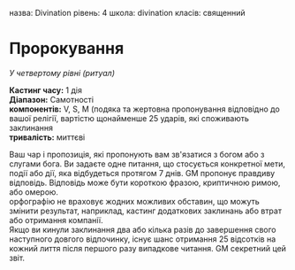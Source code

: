 назва: Divination рівень: 4 школа: divination класів: священний

# Пророкування
_У четвертому рівні (ритуал)_

**Кастинг часу:** 1 дія    
**Діапазон:** Самотності    
**компонентів:** V, S, М (подяка та жертовна пропонування відповідно до вашої релігії, вартістю щонайменше 25 ударів, які споживають заклинання    
**тривалість:** миттєві

Ваш чар і пропозиція, які пропонують вам зв'язатися з богом або з слугами бога. Ви задаєте одне питання, що стосується конкретної мети, події або дії, яка відбудеться протягом 7 днів. GM пропонує правдиву відповідь. Відповідь може бути короткою фразою, криптичною римою, або омерою.    
орфографію не враховує жодних можливих обставин, що можуть змінити результат, наприклад, кастинг додаткових заклинань або втрат або отримання компанії.    
Якщо ви кинули заклинання два або кілька разів до завершення свого наступного довгого відпочинку, існує шанс отримання 25 відсотків на кожний лиття після першого разу випадкове читання. GM секретний цей звіт. 